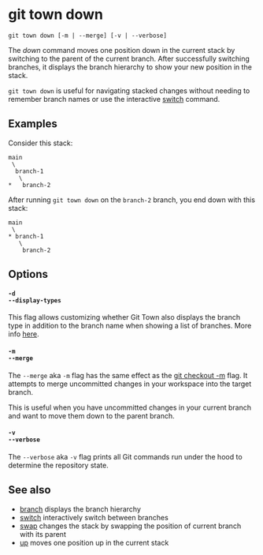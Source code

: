 # git town down

```command-summary
git town down [-m | --merge] [-v | --verbose]
```

The _down_ command moves one position down in the current stack by switching to
the parent of the current branch. After successfully switching branches, it
displays the branch hierarchy to show your new position in the stack.

`git town down` is useful for navigating stacked changes without needing to
remember branch names or use the interactive [switch](switch.md) command.

## Examples

Consider this stack:

```
main
 \
  branch-1
   \
*   branch-2
```

After running `git town down` on the `branch-2` branch, you end down with this
stack:

```
main
 \
* branch-1
   \
    branch-2
```

## Options

#### `-d`<br>`--display-types`

This flag allows customizing whether Git Town also displays the branch type in
addition to the branch name when showing a list of branches. More info
[here](../preferences/display-types.md#cli-flags).

#### `-m`<br>`--merge`

The `--merge` aka `-m` flag has the same effect as the
[git checkout -m](https://git-scm.com/docs/git-checkout#Documentation/git-checkout.txt--m)
flag. It attempts to merge uncommitted changes in your workspace into the target
branch.

This is useful when you have uncommitted changes in your current branch and want
to move them down to the parent branch.

#### `-v`<br>`--verbose`

The `--verbose` aka `-v` flag prints all Git commands run under the hood to
determine the repository state.

## See also

- [branch](branch.md) displays the branch hierarchy
- [switch](switch.md) interactively switch between branches
- [swap](swap.md) changes the stack by swapping the position of current branch
  with its parent
- [up](up.md) moves one position up in the current stack
